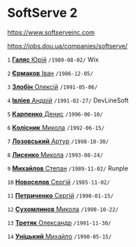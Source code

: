 # SoftServe 2

https://www.softserveinc.com

https://jobs.dou.ua/companies/softserve/

`1` [**Галяс** Юрiй](/players/halias.iurii.19890802.jpg) `/1989-08-02/` Wix

`2` [**Єрмаков** Іван](/players/yermakov.ivan.19861205.jpg) `/1986-12-05/`

`3` [**Злобін** Олексій](/players/zlobin.oleksii.19910506.jpg) `/1991-05-06/`

`4` [**Івліев** Андрій](/players/ivliiev.andrii.19910227.jpg) `/1991-02-27/` DevLineSoft

`5` [**Карпенко** Денис](/players/karpenko.denys.19960610.jpg) `/1996-06-10/`

`6` [**Колiсник** Микола](/players/kolisnyk.mykola.19920615.jpg) `/1992-06-15/`

`7` [**Лозовський** Артур](/players/lozovskyi.artur.19981030.jpg) `/1998-10-30/`

`8` [**Лисенко** Микола](/players/lysenko.mykola.19930824.jpg) `/1993-08-24/`

`9` [**Михайлов** Степан](/players/mykhailov.stepan.19891102.jpg) `/1989-11-02/` Runple

`10` [**Новоселов** Сергiй](/players/novoselov.serhii.19851102.jpg) `/1985-11-02/`

`11` [**Петриченко** Сергiй](/players/petrychenko.sergii.19900115.jpg) `/1990-01-15/`

`12` [**Сухомлинов** Микола](/players/suhomlunov.suhomlunov.19901022.JPG) `/1990-10-22/`

`13` [**Третяк** Олександр](/players/tretiak.oleksandr.19911130.jpg) `/1991-11-30/`

`14` [**Унiцький** Михайло](/players/unitskyi.mykhailo.19900515.jpg) `/1990-05-15/`
